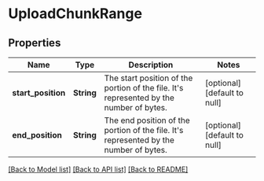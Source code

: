 # UploadChunkRange

## Properties
Name | Type | Description | Notes
------------ | ------------- | ------------- | -------------
**start_position** | **String** | The start position of the portion of the file. It&#39;s represented by the number of bytes. | [optional] [default to null]
**end_position** | **String** | The end position of the portion of the file. It&#39;s represented by the number of bytes. | [optional] [default to null]

[[Back to Model list]](../README.md#documentation-for-models) [[Back to API list]](../README.md#documentation-for-api-endpoints) [[Back to README]](../README.md)


